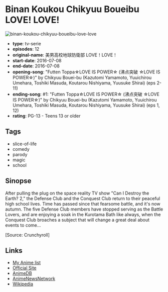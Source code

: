 # Binan Koukou Chikyuu Boueibu LOVE! LOVE!

![binan-koukou-chikyuu-boueibu-love-love](https://cdn.myanimelist.net/images/anime/13/79937.jpg)

-   **type**: tv-serie
-   **episodes**: 12
-   **original-name**: 美男高校地球防衛部 LOVE！LOVE！
-   **start-date**: 2016-07-08
-   **end-date**: 2016-07-08
-   **opening-song**: "Futten Toppa☆LOVE IS POWER☆ (沸点突破 ☆LOVE IS POWER☆)" by Chikyuu Bouei-bu (Kazutomi Yamamoto, Yuuichirou Umehara, Toshiki Masuda, Koutarou Nishiyama, Yuusuke Shirai) (eps 2-11)
-   **ending-song**: #1: "Futten Toppa☆LOVE IS POWER☆ (沸点突破 ☆LOVE IS POWER☆)" by Chikyuu Bouei-bu (Kazutomi Yamamoto, Yuuichirou Umehara, Toshiki Masuda, Koutarou Nishiyama, Yuusuke Shirai) (eps 1, 12)
-   **rating**: PG-13 - Teens 13 or older

## Tags

-   slice-of-life
-   comedy
-   parody
-   magic
-   school

## Sinopse

After pulling the plug on the space reality TV show "Can I Destroy the Earth? 2," the Defense Club and the Conquest Club return to their peaceful high school lives. Time has passed since that fearsome battle, and it's now autumn. The five Defense Club members have stopped serving as the Battle Lovers, and are enjoying a soak in the Kurotama Bath like always, when the Conquest Club broaches a subject that will change a great deal about events to come...

[Source: Crunchyroll]

## Links

-   [My Anime list](https://myanimelist.net/anime/31417/Binan_Koukou_Chikyuu_Boueibu_LOVE_LOVE)
-   [Official Site](http://boueibu.com/)
-   [AnimeDB](http://anidb.info/perl-bin/animedb.pl?show=anime&aid=11488)
-   [AnimeNewsNetwork](http://www.animenewsnetwork.com/encyclopedia/anime.php?id=18235)
-   [Wikipedia](http://en.wikipedia.org/wiki/Cute_High_Earth_Defense_Club_Love!)
